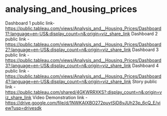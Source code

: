 # analysing_and_housing_prices



Dashboard 1 public link- https://public.tableau.com/views/Analysis_and__Housing_Prices/Dashboard1?:language=en-US&:display_count=n&:origin=viz_share_link
Dashboard 2 public link -https://public.tableau.com/views/Analysis_and__Housing_Prices/Dashboard2?:language=en-US&:display_count=n&:origin=viz_share_link
Dashboard 3 public link -https://public.tableau.com/views/Analysis_and__Housing_Prices/Dashboard3?:language=en-US&:display_count=n&:origin=viz_share_link
Dashboard 4 public link -https://public.tableau.com/views/Analysis_and__Housing_Prices/Dashboard4?:language=en-US&:display_count=n&:origin=viz_share_link
Story public link - https://public.tableau.com/shared/4GKWRRXKS?:display_count=n&:origin=viz_share_link
Video Demonstration link - https://drive.google.com/file/d/1NWKAIXBO272puytSjD8vJUh23p_6cQ_E/view?usp=drivesdk
